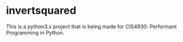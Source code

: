 # invertsquared

This is a python3.x project that is being made for CIS4930: Performant Programming in Python.
